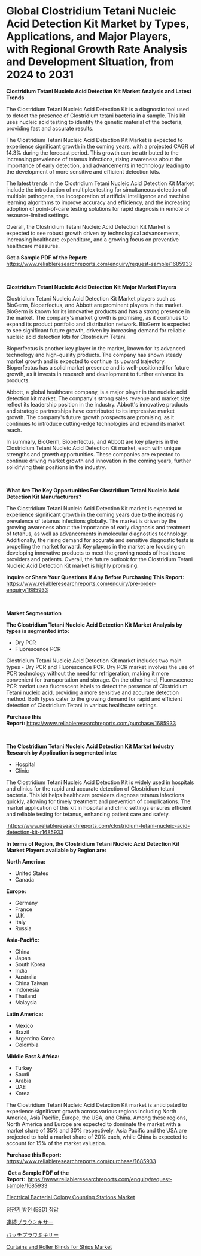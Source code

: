 <p><h1>Global Clostridium Tetani Nucleic Acid Detection Kit Market by Types, Applications, and Major Players, with Regional Growth Rate Analysis and Development Situation, from 2024 to 2031</h1></p><p><strong>Clostridium Tetani Nucleic Acid Detection Kit Market Analysis and Latest Trends</strong></p>
<p><p>The Clostridium Tetani Nucleic Acid Detection Kit is a diagnostic tool used to detect the presence of Clostridium tetani bacteria in a sample. This kit uses nucleic acid testing to identify the genetic material of the bacteria, providing fast and accurate results.</p><p>The Clostridium Tetani Nucleic Acid Detection Kit Market is expected to experience significant growth in the coming years, with a projected CAGR of 14.3% during the forecast period. This growth can be attributed to the increasing prevalence of tetanus infections, rising awareness about the importance of early detection, and advancements in technology leading to the development of more sensitive and efficient detection kits.</p><p>The latest trends in the Clostridium Tetani Nucleic Acid Detection Kit Market include the introduction of multiplex testing for simultaneous detection of multiple pathogens, the incorporation of artificial intelligence and machine learning algorithms to improve accuracy and efficiency, and the increasing adoption of point-of-care testing solutions for rapid diagnosis in remote or resource-limited settings.</p><p>Overall, the Clostridium Tetani Nucleic Acid Detection Kit Market is expected to see robust growth driven by technological advancements, increasing healthcare expenditure, and a growing focus on preventive healthcare measures.</p></p>
<p><strong>Get a Sample PDF of the Report:&nbsp;</strong> <a href="https://www.reliableresearchreports.com/enquiry/request-sample/1685933">https://www.reliableresearchreports.com/enquiry/request-sample/1685933</a></p>
<p>&nbsp;</p>
<p><strong>Clostridium Tetani Nucleic Acid Detection Kit Major Market Players</strong></p>
<p><p>Clostridium Tetani Nucleic Acid Detection Kit Market players such as BioGerm, Bioperfectus, and Abbott are prominent players in the market. BioGerm is known for its innovative products and has a strong presence in the market. The company's market growth is promising, as it continues to expand its product portfolio and distribution network. BioGerm is expected to see significant future growth, driven by increasing demand for reliable nucleic acid detection kits for Clostridium Tetani.</p><p>Bioperfectus is another key player in the market, known for its advanced technology and high-quality products. The company has shown steady market growth and is expected to continue its upward trajectory. Bioperfectus has a solid market presence and is well-positioned for future growth, as it invests in research and development to further enhance its products.</p><p>Abbott, a global healthcare company, is a major player in the nucleic acid detection kit market. The company's strong sales revenue and market size reflect its leadership position in the industry. Abbott's innovative products and strategic partnerships have contributed to its impressive market growth. The company's future growth prospects are promising, as it continues to introduce cutting-edge technologies and expand its market reach.</p><p>In summary, BioGerm, Bioperfectus, and Abbott are key players in the Clostridium Tetani Nucleic Acid Detection Kit market, each with unique strengths and growth opportunities. These companies are expected to continue driving market growth and innovation in the coming years, further solidifying their positions in the industry.</p></p>
<p>&nbsp;</p>
<p><strong>What Are The Key Opportunities For Clostridium Tetani Nucleic Acid Detection Kit Manufacturers?</strong></p>
<p><p>The Clostridium Tetani Nucleic Acid Detection Kit market is expected to experience significant growth in the coming years due to the increasing prevalence of tetanus infections globally. The market is driven by the growing awareness about the importance of early diagnosis and treatment of tetanus, as well as advancements in molecular diagnostics technology. Additionally, the rising demand for accurate and sensitive diagnostic tests is propelling the market forward. Key players in the market are focusing on developing innovative products to meet the growing needs of healthcare providers and patients. Overall, the future outlook for the Clostridium Tetani Nucleic Acid Detection Kit market is highly promising.</p></p>
<p><strong>Inquire or Share Your Questions If Any Before Purchasing This Report:</strong> <a href="https://www.reliableresearchreports.com/enquiry/pre-order-enquiry/1685933">https://www.reliableresearchreports.com/enquiry/pre-order-enquiry/1685933</a></p>
<p>&nbsp;</p>
<p><strong>Market Segmentation</strong></p>
<p><strong>The Clostridium Tetani Nucleic Acid Detection Kit Market Analysis by types is segmented into:</strong></p>
<p><ul><li>Dry PCR</li><li>Fluorescence PCR</li></ul></p>
<p><p>Clostridium Tetani Nucleic Acid Detection Kit market includes two main types - Dry PCR and Fluorescence PCR. Dry PCR market involves the use of PCR technology without the need for refrigeration, making it more convenient for transportation and storage. On the other hand, Fluorescence PCR market uses fluorescent labels to detect the presence of Clostridium Tetani nucleic acid, providing a more sensitive and accurate detection method. Both types cater to the growing demand for rapid and efficient detection of Clostridium Tetani in various healthcare settings.</p></p>
<p><strong>Purchase this Report:&nbsp;</strong><a href="https://www.reliableresearchreports.com/purchase/1685933">https://www.reliableresearchreports.com/purchase/1685933</a></p>
<p>&nbsp;</p>
<p><strong>The Clostridium Tetani Nucleic Acid Detection Kit Market Industry Research by Application is segmented into:</strong></p>
<p><ul><li>Hospital</li><li>Clinic</li></ul></p>
<p><p>The Clostridium Tetani Nucleic Acid Detection Kit is widely used in hospitals and clinics for the rapid and accurate detection of Clostridium tetani bacteria. This kit helps healthcare providers diagnose tetanus infections quickly, allowing for timely treatment and prevention of complications. The market application of this kit in hospital and clinic settings ensures efficient and reliable testing for tetanus, enhancing patient care and safety.</p></p>
<p><a href="https://www.reliableresearchreports.com/clostridium-tetani-nucleic-acid-detection-kit-r1685933">&nbsp;https://www.reliableresearchreports.com/clostridium-tetani-nucleic-acid-detection-kit-r1685933</a></p>
<p><strong>In terms of Region, the Clostridium Tetani Nucleic Acid Detection Kit Market Players available by Region are:</strong></p>
<p>
    <p> <strong> North America: </strong>
        <ul>
            <li>United States</li>
            <li>Canada</li>
        </ul>
        </p> 
    <p> <strong> Europe: </strong>
        <ul>
            <li>Germany</li>
            <li>France</li>
            <li>U.K.</li>
            <li>Italy</li>
            <li>Russia</li>
        </ul>
        </p> 
    <p> <strong> Asia-Pacific: </strong>
        <ul>
            <li>China</li>
            <li>Japan</li>
            <li>South Korea</li>
            <li>India</li>
            <li>Australia</li>
            <li>China Taiwan</li>
            <li>Indonesia</li>
            <li>Thailand</li>
            <li>Malaysia</li>
        </ul>
        </p> 
    <p> <strong> Latin America: </strong>
        <ul>
            <li>Mexico</li>
            <li>Brazil</li>
            <li>Argentina Korea</li>
            <li>Colombia</li>
        </ul>
        </p> 
    <p> <strong> Middle East & Africa: </strong>
        <ul>
            <li>Turkey</li>
            <li>Saudi</li>
            <li>Arabia</li>
            <li>UAE</li>
            <li>Korea</li>
        </ul>
    </p>
    </p>
<p><p>The Clostridium Tetani Nucleic Acid Detection Kit market is anticipated to experience significant growth across various regions including North America, Asia Pacific, Europe, the USA, and China. Among these regions, North America and Europe are expected to dominate the market with a market share of 35% and 30% respectively. Asia Pacific and the USA are projected to hold a market share of 20% each, while China is expected to account for 15% of the market valuation.</p></p>
<p><strong>Purchase this Report: </strong><a href="https://www.reliableresearchreports.com/purchase/1685933">https://www.reliableresearchreports.com/purchase/1685933</a></p>
<p>&nbsp;<strong>Get a Sample PDF of the Report:&nbsp;&nbsp;</strong><a href="https://www.reliableresearchreports.com/enquiry/request-sample/1685933">https://www.reliableresearchreports.com/enquiry/request-sample/1685933</a></p>
<p><strong></strong></p>
<p><p><a href="https://github.com/MyrticeDare2023/Market-Research-Report-List-1/blob/main/electrical-bacterial-colony-counting-stations-market.md">Electrical Bacterial Colony Counting Stations Market</a></p><p><a href="https://github.com/Jimmieraun892023/Market-Research-Report-List-1/blob/main/228136796213.md">정전기 방전 (ESD) 장갑</a></p><p><a href="https://github.com/gfggqjbfys368009/Market-Research-Report-List-2/blob/main/7986173102687.md">連続プラウミキサー</a></p><p><a href="https://github.com/vlcostes/Market-Research-Report-List-2/blob/main/4467841102688.md">バッチプラウミキサー</a></p><p><a href="https://github.com/cameroneffertz/Market-Research-Report-List-1/blob/main/curtains-and-roller-blinds-for-ships-market.md">Curtains and Roller Blinds for Ships Market</a></p></p>
